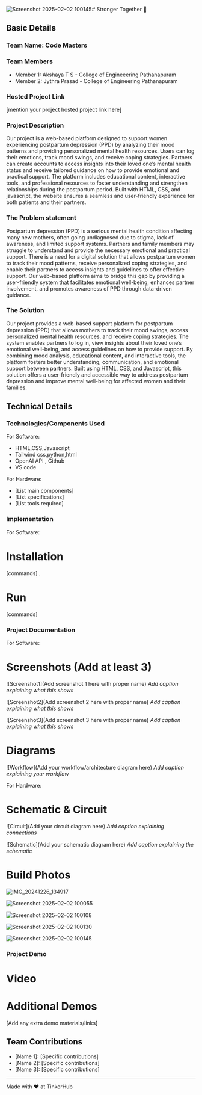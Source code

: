 ![Screenshot 2025-02-02 100145](https://github.com/user-attachments/assets/ccb8080d-8031-4117-9a9c-a820d2fe06f3)# Stronger Together 🎯


## Basic Details
### Team Name: Code Masters


### Team Members
- Member 1: Akshaya T S - College of Engineeering Pathanapuram
- Member 2: Jythra Prasad - College of Engineering Pathanapuram

### Hosted Project Link
[mention your project hosted project link here]

### Project Description
Our project is a web-based platform designed to support women experiencing postpartum depression (PPD) by analyzing their mood patterns and providing personalized mental health resources. Users can log their emotions, track mood swings, and receive coping strategies. Partners can create accounts to access insights into their loved one’s mental health status and receive tailored guidance on how to provide emotional and practical support. The platform includes educational content, interactive tools, and professional resources to foster understanding and strengthen relationships during the postpartum period. Built with HTML, CSS, and javascript, the website ensures a seamless and user-friendly experience for both patients and their partners.




### The Problem statement
Postpartum depression (PPD) is a serious mental health condition affecting many new mothers, often going undiagnosed due to stigma, lack of awareness, and limited support systems. Partners and family members may struggle to understand and provide the necessary emotional and practical support. There is a need for a digital solution that allows postpartum women to track their mood patterns, receive personalized coping strategies, and enable their partners to access insights and guidelines to offer effective support. Our web-based platform aims to bridge this gap by providing a user-friendly system that facilitates emotional well-being, enhances partner involvement, and promotes awareness of PPD through data-driven guidance.




### The Solution
Our project provides a web-based support platform for postpartum depression (PPD) that allows mothers to track their mood swings, access personalized mental health resources, and receive coping strategies. The system enables partners to log in, view insights about their loved one’s emotional well-being, and access guidelines on how to provide support. By combining mood analysis, educational content, and interactive tools, the platform fosters better understanding, communication, and emotional support between partners. Built using HTML, CSS, and Javascript, this solution offers a user-friendly and accessible way to address postpartum depression and improve mental well-being for affected women and their families.

## Technical Details
### Technologies/Components Used
For Software:
- HTML,CSS,Javascript
- Tailwind css,python,html
- OpenAI API , Github
- VS code

For Hardware:
- [List main components]
- [List specifications]
- [List tools required]

### Implementation
For Software:
# Installation
[commands]
.
# Run
[commands]

### Project Documentation
For Software:

# Screenshots (Add at least 3)
![Screenshot1](Add screenshot 1 here with proper name)
*Add caption explaining what this shows*

![Screenshot2](Add screenshot 2 here with proper name)
*Add caption explaining what this shows*

![Screenshot3](Add screenshot 3 here with proper name)
*Add caption explaining what this shows*

# Diagrams
![Workflow](Add your workflow/architecture diagram here)
*Add caption explaining your workflow*

For Hardware:

# Schematic & Circuit
![Circuit](Add your circuit diagram here)
*Add caption explaining connections*

![Schematic](Add your schematic diagram here)
*Add caption explaining the schematic*

# Build Photos

![IMG_20241226_134917](https://github.com/user-attachments/assets/43bdd4bb-d9d5-4723-85ca-ddd16af87e28)




![Screenshot 2025-02-02 100055](https://github.com/user-attachments/assets/29fcca99-2bd7-4480-b29f-b73c3710bfaa)


![Screenshot 2025-02-02 100108](https://github.com/user-attachments/assets/39c1737d-6d96-4f18-b4bb-20c3e2cda8ee)



![Screenshot 2025-02-02 100130](https://github.com/user-attachments/assets/03bb7bba-033e-486b-8452-c89d87d7ed67)



![Screenshot 2025-02-02 100145](https://github.com/user-attachments/assets/4e07c691-dcd3-4235-968a-15b7b5649870)


### Project Demo
# Video






# Additional Demos
[Add any extra demo materials/links]

## Team Contributions
- [Name 1]: [Specific contributions]
- [Name 2]: [Specific contributions]
- [Name 3]: [Specific contributions]

---
Made with ❤️ at TinkerHub
